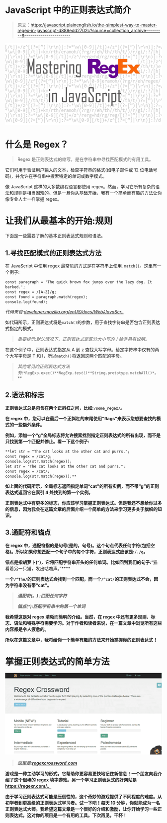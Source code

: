 # JavaScript 中的正则表达式简介

> 原文：<https://javascript.plainenglish.io/the-simplest-way-to-master-regex-in-javascript-d889edd2702c?source=collection_archive---------6----------------------->

![](img/401841999973e38fa58fc78db5cf25a6.png)

# 什么是 Regex？

> Regex 是正则表达式的缩写，是在字符串中寻找匹配模式的有用工具。

它们可用于验证用户输入的文本，检查字符串的格式(如电子邮件或 12 位电话号码)，并允许在字符串中搜索特定的单词或数字模式。

像 JavaScript 这样的大多数编程语言都使用 regex。然而，学习它所有复杂的语法和规则是相当困难的。但是一旦你从基础开始，我有一个简单而有趣的方法让你像专业人士一样掌握 regex。

# 让我们从最基本的开始:规则

下面是一些需要了解的基本正则表达式规则和语法。

## 1.寻找匹配模式的正则表达式方法

在 JavaScript 中使用 regex 最常见的方式是在字符串上使用`.match()`。这里有一个例子:

```
const paragraph = 'The quick brown fox jumps over the lazy dog. It barked.'; 
const regex = /[A-Z]/g; 
const found = paragraph.match(regex); 
console.log(found);
```

*代码来自:*[*developer.mozilla.org/enUS/docs/Web/JavaScr..*](https://developer.mozilla.org/enUS/docs/Web/JavaScript/Reference/Global_Objects/String/match)

如代码所示，正则表达式将是`match()`的参数，用于查找字符串是否包含正则表达式指定的模式。

> *重要提示:默认情况下，正则表达式是区分大小写的！除非另有说明。*

在这个例子中，正则表达式指定从 A 到 z 查找大写字母。给定字符串中仅有的两个大写字母是 T 和 I，所以`match()`将返回这两个匹配的字母。

> *其他常见的正则表达式方法有:*`*RegExp.exec()*`*`*RegExp.test()*`*`*String.prototype.matchAll()*`*。***

## **2.语法和标志**

**正则表达式总是包含在两个正斜杠之间，比如:`/some_regex/`。**

**在 regex 中，您可以在最后一个正斜杠的末尾使用“flags”来表示您想要查找的模式的一些额外条件。**

**例如，添加一个“g”全局标志将允许搜索找到指定正则表达式的所有出现，而不是只找到第一个匹配并停止。看一下这个例子:**

```
**let str = "The cat looks at the other cat and purrs."; 
const regex = /cat/g; 
console.log(str.match(regex)); 
let str = "The cat looks at the other cat and purrs."; 
const regex = /cat/; 
console.log(str.match(regex));**
```

**如上面的代码所示，全局标志返回指定单词“cat”的所有实例，而不带“g”的正则表达式返回它在索引 4 处找到的第一个实例。**

**正则表达式中有更多的标志，你应该学习掌握正则表达式。但是我还不想给你过多的信息，因为我会在这篇文章的后面介绍一个简单的方法来学习更多关于旗帜的知识。**

## **3.通配符和锚点**

**在 regex 中，通配符指的是句号(是的，句号)。这个句点代表任何字符(包括空格)。所以如果你想匹配一个句子中的每个字符，正则表达式应该是:`/./g`。**

**锚点是指胡萝卜(^)，它将匹配字符串开头的任何单词。比如回到我们的句子:**“猫看着另一只猫，发出咕噜声。”****

**一个`/^The/`的正则表达式会找到一个匹配，而一个`/^cat/`的正则表达式不会，因为字符串没有带“cat”。**

> ***通配符(。) :匹配任何字符***
> 
> ***锚点(^):匹配字符串中的第一个单词***

**我希望这是对 regex 清晰而简明的介绍。当然，在 regex 中还有更多规则、标志、语法和特殊字符需要学习。对于作者和读者来说，在一篇文章中浏览所有这些内容都是令人疲惫的。**

**所以在这篇文章中，我将给你一个简单有趣的方法来开始掌握你的正则表达式！**

# **掌握正则表达式的简单方法**

**![](img/d9910911f85e9b35f98b30d117b77858.png)**

> ***这里是:*[*regexcrossword.com*](https://regexcrossword.com/)**

**游戏是一种主动学习的形式，它帮助你更容易更快地记住新信息！一个朋友向我介绍了这个很棒的 regex 填字游戏。另一个学习正则表达式的好网站是 https://regexr.com/。**

**由于学习正则表达式可能是压倒性的，这个奇妙的游戏提供了不同程度的难度。从初学者到更高级的正则表达式学习者。试一下吧！每天 10 分钟，你就能成为一名正则表达式大师。我希望这篇文章是一个很好的介绍和激励，让你开始学习一些正则表达式，这对你的项目是一个有用的工具。下次再见，干杯！**